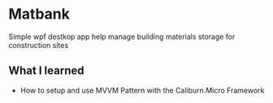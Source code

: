 # Matbank
Simple wpf destkop app  help manage building materials storage for construction sites

## What I learned
- How to setup and use MVVM Pattern with the Caliburn.Micro Framework
